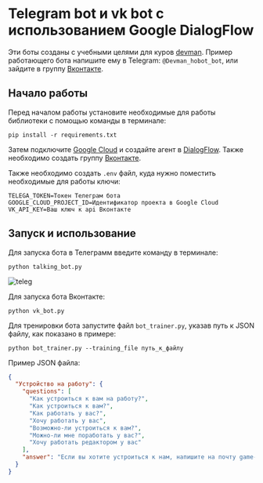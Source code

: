 Telegram bot и vk bot с использованием Google DialogFlow
===

Эти боты созданы с учебными целями для куров [devman](https://www.dvmn.org). Пример работающего бота напишите ему в Telegram: `@Devman_hobot_bot`, 
или зайдите в группу [Вконтакте](https://vk.com/club212825643).

Начало работы
---

Перед началом работы установите необходимые для работы библиотеки с помощью команды в терминале:
```commandline
pip install -r requirements.txt
```
Затем подключите [Google Cloud](https://cloud.google.com/dialogflow/es/docs/quick/api) и создайте агент в [DialogFlow](https://cloud.google.com/dialogflow/es/docs/quick/api).
Также необходимо создать группу [Вконтакте](https://vk.com).

Также необходимо создать `.env` файл, куда нужно поместить необходимые для работы ключи:
```dotenv
TELEGA_TOKEN=Токен Телеграм бота
GOOGLE_CLOUD_PROJECT_ID=Идентификатор проекта в Google Cloud
VK_API_KEY=Ваш ключ к api Вконтакте
```

Запуск и использование
---

Для запуска бота в Телеграмм введите команду в терминале:
```commandline
python talking_bot.py
```
![teleg](https://user-images.githubusercontent.com/77689849/203843636-0f9eb5bb-264b-4a15-b05f-4d1c1eba1453.gif)

Для запуска бота Вконтакте:
```commandline
python vk_bot.py
```
Для тренировки бота запустите файл `bot_trainer.py`, указав путь к JSON файлу, как показано в примере:
```commandline
python bot_trainer.py --training_file путь_к_файлу
```
Пример JSON файла:
```json
{
  "Устройство на работу": {
    "questions": [
      "Как устроиться к вам на работу?",
      "Как устроиться к вам?",
      "Как работать у вас?",
      "Хочу работать у вас",
      "Возможно-ли устроиться к вам?",
      "Можно-ли мне поработать у вас?",
      "Хочу работать редактором у вас"
    ],
    "answer": "Если вы хотите устроиться к нам, напишите на почту game-of-verbs@gmail.com мини-эссе о себе и прикрепите ваше портфолио."
  }
}
```
